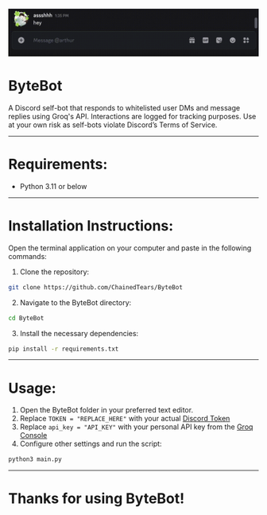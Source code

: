 ![Demo Video](demo.gif)

# ByteBot
A Discord self-bot that responds to whitelisted user DMs and message replies using Groq's API. Interactions are logged for tracking purposes. Use at your own risk as self-bots violate Discord’s Terms of Service.

---

# Requirements:
- Python 3.11 or below

---

# Installation Instructions:
Open the terminal application on your computer and paste in the following commands:
1. Clone the repository:
```bash
git clone https://github.com/ChainedTears/ByteBot
```
2. Navigate to the ByteBot directory:
```bash
cd ByteBot
```
3. Install the necessary dependencies:
```bash
pip install -r requirements.txt
```

---

# Usage:
1. Open the ByteBot folder in your preferred text editor.
2. Replace ``TOKEN = "REPLACE_HERE"`` with your actual [Discord Token](https://www.androidauthority.com/get-discord-token-3149920/)
3. Replace ``api_key = "API_KEY"`` with your personal API key from the [Groq Console](https://console.groq.com/keys)
4. Configure other settings and run the script:
```bash
python3 main.py
```

---

# Thanks for using ByteBot!

